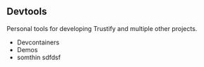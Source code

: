 ## Devtools
Personal tools for developing Trustify and multiple other projects.

- Devcontainers
- Demos
- somthin
sdfdsf
